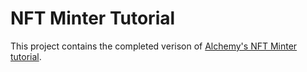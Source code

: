# NFT Minter Tutorial

This project contains the completed verison of [Alchemy's NFT Minter tutorial]().
